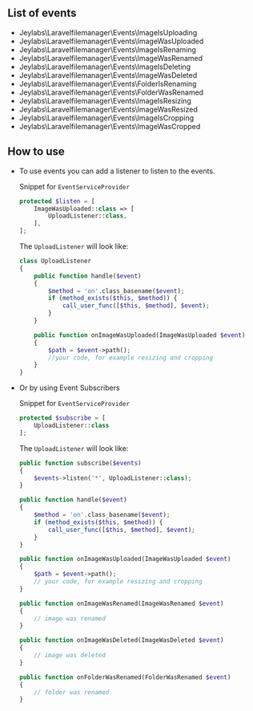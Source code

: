 ## List of events
 * Jeylabs\Laravelfilemanager\Events\ImageIsUploading
 * Jeylabs\Laravelfilemanager\Events\ImageWasUploaded
 * Jeylabs\Laravelfilemanager\Events\ImageIsRenaming
 * Jeylabs\Laravelfilemanager\Events\ImageWasRenamed
 * Jeylabs\Laravelfilemanager\Events\ImageIsDeleting
 * Jeylabs\Laravelfilemanager\Events\ImageWasDeleted
 * Jeylabs\Laravelfilemanager\Events\FolderIsRenaming
 * Jeylabs\Laravelfilemanager\Events\FolderWasRenamed
 * Jeylabs\Laravelfilemanager\Events\ImageIsResizing
 * Jeylabs\Laravelfilemanager\Events\ImageWasResized
 * Jeylabs\Laravelfilemanager\Events\ImageIsCropping
 * Jeylabs\Laravelfilemanager\Events\ImageWasCropped


## How to use
 * To use events you can add a listener to listen to the events.

    Snippet for `EventServiceProvider`

    ```php
    protected $listen = [
        ImageWasUploaded::class => [
            UploadListener::class,
        ],
    ];
    ```

    The `UploadListener` will look like:

    ```php
    class UploadListener
    {
        public function handle($event)
        {
            $method = 'on'.class_basename($event);
            if (method_exists($this, $method)) {
                call_user_func([$this, $method], $event);
            }
        }

        public function onImageWasUploaded(ImageWasUploaded $event)
        {
            $path = $event->path();
            //your code, for example resizing and cropping
        }
    }
    ```

 * Or by using Event Subscribers

    Snippet for `EventServiceProvider`

    ```php
    protected $subscribe = [
        UploadListener::class
    ];
    ```

    The `UploadListener` will look like:

    ```php
    public function subscribe($events)
    {
        $events->listen('*', UploadListener::class);
    }

    public function handle($event)
    {
        $method = 'on'.class_basename($event);
        if (method_exists($this, $method)) {
            call_user_func([$this, $method], $event);
        }
    }

    public function onImageWasUploaded(ImageWasUploaded $event)
    {
        $path = $event->path();
        // your code, for example resizing and cropping
    }

    public function onImageWasRenamed(ImageWasRenamed $event)
    {
        // image was renamed
    }

    public function onImageWasDeleted(ImageWasDeleted $event)
    {
        // image was deleted
    }

    public function onFolderWasRenamed(FolderWasRenamed $event)
    {
        // folder was renamed
    }
    ```
